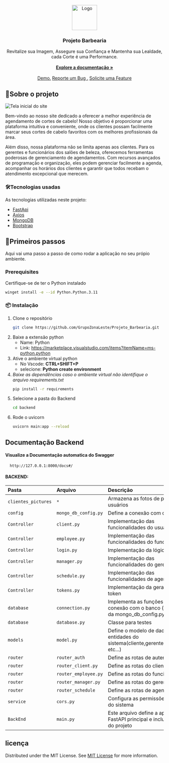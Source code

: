 <br/>
<div align="center">
<a href="https://github.com/GrupoZonaLeste/Projeto_Barbearia">
<img src="https://live.staticflickr.com/65535/53784657586_7763a9fea2.jpg" alt="Logo" width="80" height="80">
</a>
<h3 align="center">Projeto Barbearia</h3>
<p align="center">
Revitalize sua Imagem, Assegure sua Confiança e Mantenha sua Lealdade, cada Corte é uma Performance.
<br/>
<br/>
<a href="https://github.com/GrupoZonaLeste/Projeto_Barbearia"><strong>Explore a documentação »</strong></a>
<br/>
<br/>
<a href="https://github.com/GrupoZonaLeste/Projeto_Barbearia"> Demo.</a>  
<a href="https://github.com/GrupoZonaLeste/Projeto_Barbearia/issues">Reporte um Bug .</a>
<a href="https://github.com/GrupoZonaLeste/Projeto_Barbearia/labels/enhancement">Solicite uma Feature</a>
</p>
</div>

 ## 🚧Sobre o projeto

![Tela inicial do site](https://live.staticflickr.com/65535/53784872363_2930ee9937_b.jpg)

Bem-vindo ao nosso site dedicado a oferecer a melhor experiência de agendamento de cortes de cabelo! Nosso objetivo é proporcionar uma plataforma intuitiva e conveniente, onde os clientes possam facilmente marcar seus cortes de cabelo favoritos com os melhores profissionais da área.

Além disso, nossa plataforma não se limita apenas aos clientes. Para os gerentes e funcionários dos salões de beleza, oferecemos ferramentas poderosas de gerenciamento de agendamentos. Com recursos avançados de programação e organização, eles podem gerenciar facilmente a agenda, acompanhar os horários dos clientes e garantir que todos recebam o atendimento excepcional que merecem.
 ### 🛠Tecnologias usadas

As tecnologias utilizadas neste projeto:

- [FastApi](https://nextjs.org)
- [Axios](https://reactjs.org)
- [MongoDB](https://vuejs.org)
- [Bootstrap](https://getbootstrap.com)
 ## 📝Primeiros passos

Aqui vai uma passo a passo de como rodar a aplicação no seu própio ambiente. 
 ### Prerequisites

Certifique-se de ter o Python instalado
  ```sh
  winget install -e --id Python.Python.3.11
  ```
 ### 📦 Instalação

1. Clone o repositório 
   ```sh
   git clone https://github.com/GrupoZonaLeste/Projeto_Barbearia.git
   ```
2. Baixe a extensão python 
     - Name: Python
     - Link: https://marketplace.visualstudio.com/items?itemName=ms-python.python
2. Ative o ambiente virtual python
     - No Vscode: **CTRL+SHIFT+P**
     - selecione: **Python create environment**
2. *Baixe as dependências
caso o ambiente virtual não identifique o arquivo requirements.txt*
   ```sh
   pip install -r requirements
   ```
3. Selecione a pasta do Backend
    ```sh
   cd backend
    ```
4. Rode o uvicorn
   ```sh
   uvicorn main:app --reload
   ```
## Documentação Backend

#### Visualize a Documentação automatica do Swagger

```http
  http://127.0.0.1:8000/docs#/
```
#### BACKEND:
| Pasta   | Arquivo      | Descrição                           |
| :---------- | :--------- | :---------------------------------- |
| `clientes_pictures` | `*` | Armazena as fotos de perfil dos usuários  |
| `config` | `mongo_db_config.py` | Define a conexão com o mongodb |
| `Controller` | `client.py` | Implementação das funcionalidades do usuário |
| `Controller` | `employee.py` | Implementação das funcionalidades do funcionário |
| `Controller` | `login.py` |Implementação da lógica de login |
| `Controller` | `manager.py` | Implementação das funcionalidades do gerente |
| `Controller` | `schedule.py` | Implementação das funcionalidades de agendamento |
| `Controller` | `tokens.py` | Implementação da geração de token |
| `database` | `connection.py` | Implementa as funções de conexão com o banco (depende da mongo_db_config.py) |
| `database` | `database.py` | Classe para testes|
| `models` | `model.py` | Define o modelo de dados para as entidades do sistema(cliente,gerente,funcionário etc...) |
| `router` | `router_auth` | Define as rotas de autenticação |
| `router` | `router_client.py` | Define as rotas do cliente |
| `router` | `router_employee.py` | Define as rotas do funcionário |
| `router` | `router_manager.py` | Define as rotas do gerente |
| `router` | `router_schedule` | Define as rotas de agendamento |
| `service` | `cors.py` |Configura as permissões de Cors do sistema |
| `BackEnd` | `main.py` | Este arquivo define a aplicação FastAPI principal e inclui as rotas do projeto|

 ## licença 

Distributed under the MIT License. See [MIT License](https://opensource.org/licenses/MIT) for more information.
